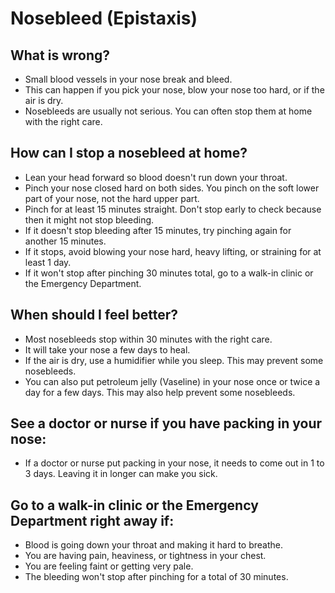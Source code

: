 # Nosebleed (Epistaxis)

## What is wrong?
- Small blood vessels in your nose break and bleed.
- This can happen if you pick your nose, blow your nose too hard, or if the air is dry.
- Nosebleeds are usually not serious. You can often stop them at home with the right care.

## How can I stop a nosebleed at home?
- Lean your head forward so blood doesn't run down your throat.
- Pinch your nose closed hard on both sides. You pinch on the soft lower part of your nose, not the hard upper part.
- Pinch for at least 15 minutes straight. Don't stop early to check because then it might not stop bleeding.
- If it doesn't stop bleeding after 15 minutes, try pinching again for another 15 minutes.
- If it stops, avoid blowing your nose hard, heavy lifting, or straining for at least 1 day.
- If it won't stop after pinching 30 minutes total, go to a walk-in clinic or the Emergency Department.

## When should I feel better?
- Most nosebleeds stop within 30 minutes with the right care.
- It will take your nose a few days to heal.
- If the air is dry, use a humidifier while you sleep. This may prevent some nosebleeds.
- You can also put petroleum jelly (Vaseline) in your nose once or twice a day for a few days. This may also help prevent some nosebleeds.

## See a doctor or nurse if you have packing in your nose:
- If a doctor or nurse put packing in your nose, it needs to come out in 1 to 3 days. Leaving it in longer can make you sick.

## Go to a walk-in clinic or the Emergency Department right away if:
- Blood is going down your throat and making it hard to breathe.
- You are having pain, heaviness, or tightness in your chest.
- You are feeling faint or getting very pale.
- The bleeding won't stop after pinching for a total of 30 minutes.
